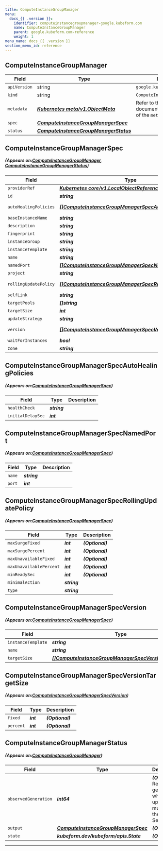 ```yaml
---
title: ComputeInstanceGroupManager
menu:
  docs_{{ .version }}:
    identifier: computeinstancegroupmanager-google.kubeform.com
    name: ComputeInstanceGroupManager
    parent: google.kubeform.com-reference
    weight: 1
menu_name: docs_{{ .version }}
section_menu_id: reference
---
```


## ComputeInstanceGroupManager
| Field | Type | Description |
| ------ | ----- | ----------- |
| `apiVersion` | string | `google.kubeform.com/v1alpha1` |
|    `kind` | string | `ComputeInstanceGroupManager` |
| `metadata` | ***[Kubernetes meta/v1.ObjectMeta](https://kubernetes.io/docs/reference/generated/kubernetes-api/v1.13/#objectmeta-v1-meta)***|Refer to the Kubernetes API documentation for the fields of the `metadata` field.|
| `spec` | ***[ComputeInstanceGroupManagerSpec](#ComputeInstanceGroupManagerSpec)***||
| `status` | ***[ComputeInstanceGroupManagerStatus](#ComputeInstanceGroupManagerStatus)***||
## ComputeInstanceGroupManagerSpec
##### (Appears on:[ComputeInstanceGroupManager](#ComputeInstanceGroupManager), [ComputeInstanceGroupManagerStatus](#ComputeInstanceGroupManagerStatus))
| Field | Type | Description |
| ------ | ----- | ----------- |
| `providerRef` | ***[Kubernetes core/v1.LocalObjectReference](https://kubernetes.io/docs/reference/generated/kubernetes-api/v1.13/#localobjectreference-v1-core)***||
| `id` | ***string***||
| `autoHealingPolicies` | ***[[]ComputeInstanceGroupManagerSpecAutoHealingPolicies](#ComputeInstanceGroupManagerSpecAutoHealingPolicies)***| ***(Optional)*** Deprecated|
| `baseInstanceName` | ***string***||
| `description` | ***string***| ***(Optional)*** |
| `fingerprint` | ***string***| ***(Optional)*** |
| `instanceGroup` | ***string***| ***(Optional)*** |
| `instanceTemplate` | ***string***| ***(Optional)*** |
| `name` | ***string***||
| `namedPort` | ***[[]ComputeInstanceGroupManagerSpecNamedPort](#ComputeInstanceGroupManagerSpecNamedPort)***| ***(Optional)*** |
| `project` | ***string***| ***(Optional)*** |
| `rollingUpdatePolicy` | ***[[]ComputeInstanceGroupManagerSpecRollingUpdatePolicy](#ComputeInstanceGroupManagerSpecRollingUpdatePolicy)***| ***(Optional)*** Deprecated|
| `selfLink` | ***string***| ***(Optional)*** |
| `targetPools` | ***[]string***| ***(Optional)*** |
| `targetSize` | ***int***| ***(Optional)*** |
| `updateStrategy` | ***string***| ***(Optional)*** |
| `version` | ***[[]ComputeInstanceGroupManagerSpecVersion](#ComputeInstanceGroupManagerSpecVersion)***| ***(Optional)*** Deprecated|
| `waitForInstances` | ***bool***| ***(Optional)*** |
| `zone` | ***string***| ***(Optional)*** |
## ComputeInstanceGroupManagerSpecAutoHealingPolicies
##### (Appears on:[ComputeInstanceGroupManagerSpec](#ComputeInstanceGroupManagerSpec))
| Field | Type | Description |
| ------ | ----- | ----------- |
| `healthCheck` | ***string***||
| `initialDelaySec` | ***int***||
## ComputeInstanceGroupManagerSpecNamedPort
##### (Appears on:[ComputeInstanceGroupManagerSpec](#ComputeInstanceGroupManagerSpec))
| Field | Type | Description |
| ------ | ----- | ----------- |
| `name` | ***string***||
| `port` | ***int***||
## ComputeInstanceGroupManagerSpecRollingUpdatePolicy
##### (Appears on:[ComputeInstanceGroupManagerSpec](#ComputeInstanceGroupManagerSpec))
| Field | Type | Description |
| ------ | ----- | ----------- |
| `maxSurgeFixed` | ***int***| ***(Optional)*** |
| `maxSurgePercent` | ***int***| ***(Optional)*** |
| `maxUnavailableFixed` | ***int***| ***(Optional)*** |
| `maxUnavailablePercent` | ***int***| ***(Optional)*** |
| `minReadySec` | ***int***| ***(Optional)*** |
| `minimalAction` | ***string***||
| `type` | ***string***||
## ComputeInstanceGroupManagerSpecVersion
##### (Appears on:[ComputeInstanceGroupManagerSpec](#ComputeInstanceGroupManagerSpec))
| Field | Type | Description |
| ------ | ----- | ----------- |
| `instanceTemplate` | ***string***||
| `name` | ***string***||
| `targetSize` | ***[[]ComputeInstanceGroupManagerSpecVersionTargetSize](#ComputeInstanceGroupManagerSpecVersionTargetSize)***| ***(Optional)*** |
## ComputeInstanceGroupManagerSpecVersionTargetSize
##### (Appears on:[ComputeInstanceGroupManagerSpecVersion](#ComputeInstanceGroupManagerSpecVersion))
| Field | Type | Description |
| ------ | ----- | ----------- |
| `fixed` | ***int***| ***(Optional)*** |
| `percent` | ***int***| ***(Optional)*** |
## ComputeInstanceGroupManagerStatus
##### (Appears on:[ComputeInstanceGroupManager](#ComputeInstanceGroupManager))
| Field | Type | Description |
| ------ | ----- | ----------- |
| `observedGeneration` | ***int64***| ***(Optional)*** Resource generation, which is updated on mutation by the API Server.|
| `output` | ***[ComputeInstanceGroupManagerSpec](#ComputeInstanceGroupManagerSpec)***| ***(Optional)*** |
| `state` | ***kubeform.dev/kubeform/apis.State***| ***(Optional)*** |
---
